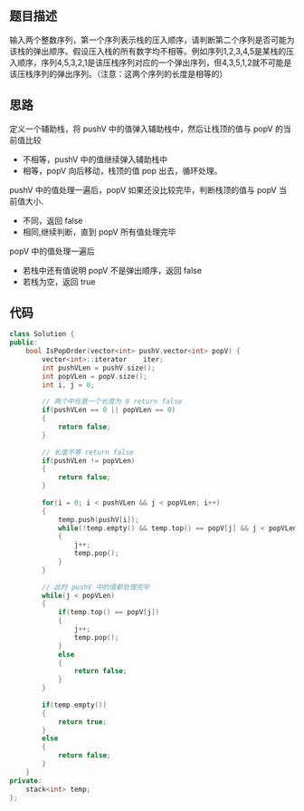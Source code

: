## 题目描述
输入两个整数序列，第一个序列表示栈的压入顺序，请判断第二个序列是否可能为该栈的弹出顺序。假设压入栈的所有数字均不相等。例如序列1,2,3,4,5是某栈的压入顺序，序列4,5,3,2,1是该压栈序列对应的一个弹出序列，但4,3,5,1,2就不可能是该压栈序列的弹出序列。（注意：这两个序列的长度是相等的）

## 思路

定义一个辅助栈，将 pushV 中的值弹入辅助栈中，然后让栈顶的值与 popV 的当前值比较

- 不相等，pushV 中的值继续弹入辅助栈中
- 相等，popV 向后移动，栈顶的值 pop 出去，循环处理。

pushV 中的值处理一遍后，popV 如果还没比较完毕，判断栈顶的值与 popV 当前值大小.

- 不同，返回 false
- 相同,继续判断，直到 popV 所有值处理完毕

popV 中的值处理一遍后
- 若栈中还有值说明 popV 不是弹出顺序，返回 false
- 若栈为空，返回 true


## 代码

```cpp
class Solution {
public:
    bool IsPopOrder(vector<int> pushV,vector<int> popV) {
        vector<int>::iterator    iter;
        int pushVLen = pushV.size();
        int popVLen = popV.size();
        int i, j = 0;
  
        // 两个中任意一个长度为 0 return false
        if(pushVLen == 0 || popVLen == 0)
        {
            return false;
        }
  
        // 长度不等 return false
        if(pushVLen != popVLen)
        {
            return false;
        }
          
        for(i = 0; i < pushVLen && j < popVLen; i++)
        {
            temp.push(pushV[i]);
            while(!temp.empty() && temp.top() == popV[j] && j < popVLen)
            {
                j++;
                temp.pop();
            }
        }
  
        // 此时 pushV 中的值都处理完毕
        while(j < popVLen)
        {
            if(temp.top() == popV[j])
            {
                j++;
                temp.pop();
            }
            else
            {
                return false;
            }
        }
  
        if(temp.empty())
        {
            return true;
        }
        else
        {
            return false;
        }
    }
private:
    stack<int> temp;
};
```
